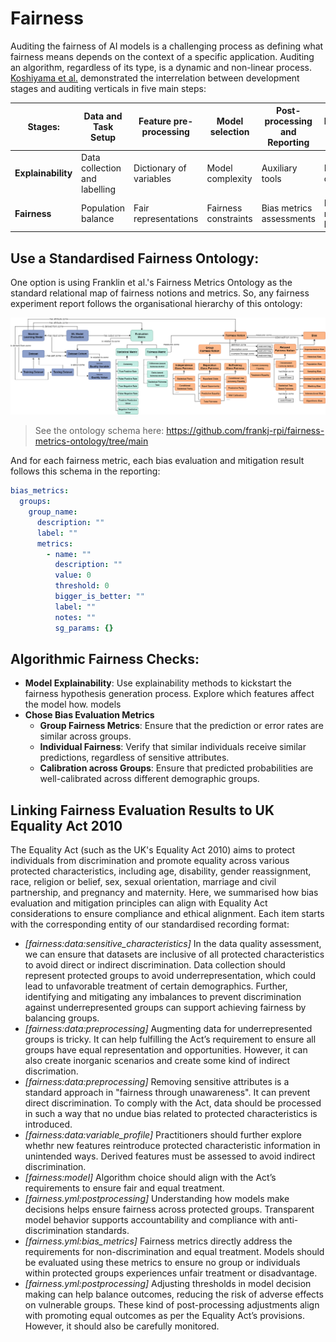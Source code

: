 # Fairness

Auditing the fairness of AI models is a challenging process as defining what fairness means depends on the context of a specific application. Auditing an algorithm, regardless of its type, is a dynamic and non-linear process. [Koshiyama et al.](https://www.ssrn.com/abstract=3778998) demonstrated the interrelation between development stages and auditing verticals in five main steps:

**Stages:** | Data and Task Setup | Feature pre-processing | Model selection | Post-processing and Reporting| Productionizing and Deploying
----|---- | ---- | ----| ---- | ---- |
**Explainability**| Data collection and labelling | Dictionary of variables | Model complexity | Auxiliary tools | Interface and documentation
**Fairness** | Population balance | Fair representations | Fairness constraints | Bias metrics assessments | Real-time monitoring of bias metrics

## Use a Standardised Fairness Ontology:
One option is using Franklin et al.'s Fairness Metrics Ontology as the standard relational map of fairness notions and metrics. So, any fairness experiment report follows the organisational hierarchy of this ontology:

![Fairness Ontology](https://github.com/frankj-rpi/fairness-metrics-ontology/blob/main/diagrams/FairnessOntologyFull.png?raw=true)

> See the ontology schema here: <https://github.com/frankj-rpi/fairness-metrics-ontology/tree/main>

And for each fairness metric, each bias evaluation and mitigation result follows this schema in the reporting:

```yaml
bias_metrics:
  groups:
    group_name:
      description: ""
      label: ""
      metrics:
        - name: ""
          description: ""
          value: 0
          threshold: 0
          bigger_is_better: ""
          label: ""
          notes: ""
          sg_params: {}
```

## Algorithmic Fairness Checks:

- **Model Explainability**: Use explainability methods to kickstart the fairness hypothesis generation process. Explore which features affect the model how. models
- **Chose Bias Evaluation Metrics**
   - **Group Fairness Metrics**: Ensure that the prediction or error rates are similar across groups.
   - **Individual Fairness**: Verify that similar individuals receive similar predictions, regardless of sensitive attributes.
   - **Calibration across Groups**: Ensure that predicted probabilities are well-calibrated across different demographic groups.


## Linking Fairness Evaluation Results to UK Equality Act 2010

The Equality Act (such as the UK's Equality Act 2010) aims to protect individuals from discrimination and promote equality across various protected characteristics, including age, disability, gender reassignment, race, religion or belief, sex, sexual orientation, marriage and civil partnership, and pregnancy and maternity. Here, we summarised how bias evaluation and mitigation principles can align with Equality Act considerations to ensure compliance and ethical alignment. Each item starts with the corresponding entity of our standardised recording format:

- *[fairness:data:sensitive_characteristics]* In the data quality assessment, we can ensure that datasets are inclusive of all protected characteristics to avoid direct or indirect discrimination. Data collection should represent protected groups to avoid underrepresentation, which could lead to unfavorable treatment of certain demographics. Further, identifying and mitigating any imbalances to prevent discrimination against underrepresented groups can support achieving fairness by balancing groups.
- *[fairness:data:preprocessing]* Augmenting data for underrepresented groups is tricky. It can help fulfilling the Act’s requirement to ensure all groups have equal representation and opportunities. However, it can also create inorganic scenarios and create some kind of indirect discrimation.
-  *[fairness:data:preprocessing]* Removing sensitive attributes is a standard approach in "fairness through unawareness". It can prevent direct discrimination. To comply with the Act, data should be processed in such a way that no undue bias related to protected characteristics is introduced.
- *[fairness:data:variable_profile]* Practitioners should further explore whethr new features reintroduce protected characteristic information in unintended ways. Derived features must be assessed to avoid indirect discrimination.
- *[fairness:model]* Algorithm choice should align with the Act’s requirements to ensure fair and equal treatment.
- *[fairness.yml:postprocessing]* Understanding how models make decisions helps ensure fairness across protected groups. Transparent model behavior supports accountability and compliance with anti-discrimination standards.
- *[fairness.yml:bias_metrics]* Fairness metrics directly address the requirements for non-discrimination and equal treatment. Models should be evaluated using these metrics to ensure no group or individuals within protected groups experiences unfair treatment or disadvantage.
- *[fairness.yml:postprocessing]* Adjusting thresholds in model decision making can help balance outcomes, reducing the risk of adverse effects on vulnerable groups. These kind of post-processing adjustments align with promoting equal outcomes as per the Equality Act’s provisions. However, it should also be carefully monitored.
